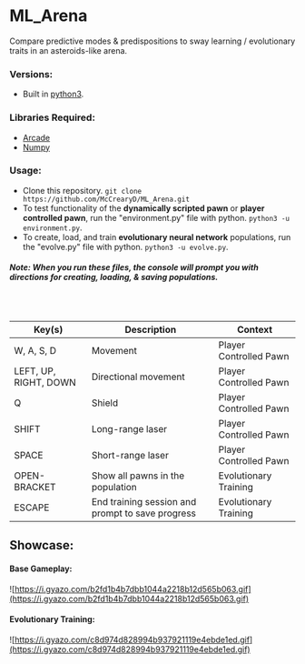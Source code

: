 # ML_Arena
Compare predictive modes &amp; predispositions to sway learning / evolutionary traits in an asteroids-like arena.

### Versions:
- Built in [python3](https://www.python.org/downloads/).

### Libraries Required:
- [Arcade](http://arcade.academy/)
- [Numpy](http://www.numpy.org/)

### Usage:
- Clone this repository. `git clone https://github.com/McCrearyD/ML_Arena.git`
- To test functionality of the **dynamically scripted pawn** or **player controlled pawn**, run the "environment.py" file with python. `python3 -u environment.py`.
- To create, load, and train **evolutionary neural network** populations, run the "evolve.py" file with python. `python3 -u evolve.py`.

#### *Note: When you run these files, the console will prompt you with directions for creating, loading, & saving populations.*

<br>
<br>

|Key(s)|Description|Context|
|---|---|---|
|W, A, S, D|Movement|Player Controlled Pawn|
|LEFT, UP, RIGHT, DOWN|Directional movement|Player Controlled Pawn|
|Q|Shield|Player Controlled Pawn|
|SHIFT|Long-range laser|Player Controlled Pawn|
|SPACE|Short-range laser|Player Controlled Pawn|
|OPEN-BRACKET|Show all pawns in the population|Evolutionary Training|
|ESCAPE|End training session and prompt to save progress|Evolutionary Training|


## Showcase:
#### Base Gameplay:
![https://i.gyazo.com/b2fd1b4b7dbb1044a2218b12d565b063.gif](https://i.gyazo.com/b2fd1b4b7dbb1044a2218b12d565b063.gif)

#### Evolutionary Training:
![https://i.gyazo.com/c8d974d828994b937921119e4ebde1ed.gif](https://i.gyazo.com/c8d974d828994b937921119e4ebde1ed.gif)
